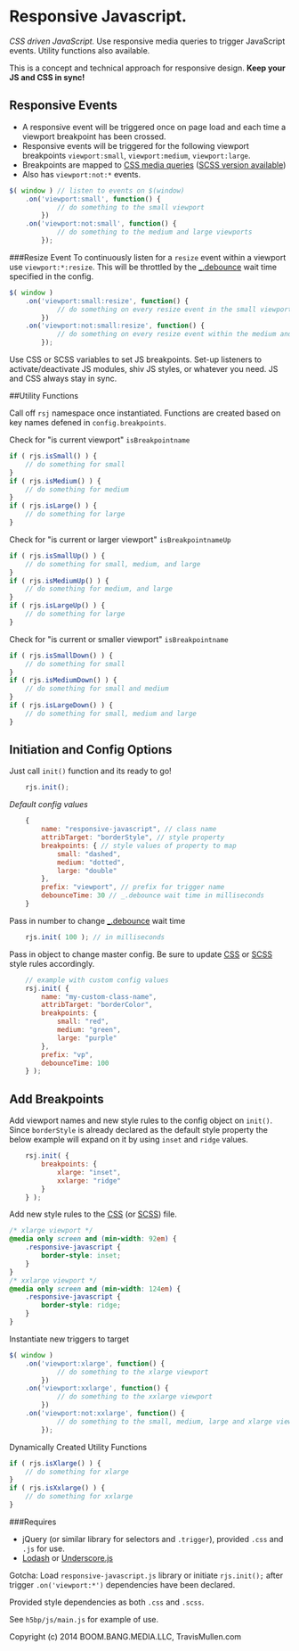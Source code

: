 # Responsive Javascript.
_CSS driven JavaScript._ Use responsive media queries to trigger JavaScript events. Utility functions also available.

This is a concept and technical approach for responsive design. **Keep your JS and CSS in sync!**

## Responsive Events
- A responsive event will be triggered once on page load and each time a viewport breakpoint has been crossed. 
- Responsive events will be triggered for the following viewport breakpoints `viewport:small`, `viewport:medium`, `viewport:large`. 
- Breakpoints are mapped to [CSS media queries](https://github.com/TravisMullen/responsive-javascript/blob/master/css/responsive-javascript.css) ([SCSS version available](https://github.com/TravisMullen/responsive-javascript/blob/master/scss/responsive-javascript.scss)) 
- Also has `viewport:not:*` events.

```js
$( window ) // listen to events on $(window)
    .on('viewport:small', function() {
            // do something to the small viewport
        })
    .on('viewport:not:small', function() {
            // do something to the medium and large viewports
        });
```

###Resize Event
To continuously listen for a `resize` event within a viewport use `viewport:*:resize`. This will be throttled by the [_.debounce](https://lodash.com/docs#debounce) wait time specified in the config. 

```js
$( window )
    .on('viewport:small:resize', function() {
            // do something on every resize event in the small viewport
        })
    .on('viewport:not:small:resize', function() {
            // do something on every resize event within the medium and large viewports
        });
```

Use CSS or SCSS variables to set JS breakpoints. Set-up listeners to activate/deactivate JS modules, shiv JS styles, or whatever you need. JS and CSS always stay in sync.


##Utility Functions 

Call off `rsj` namespace once instantiated. Functions are created based on key names defened in `config.breakpoints`.

Check for "is current viewport" `isBreakpointname`
```js
if ( rjs.isSmall() ) {
    // do something for small 
}
if ( rjs.isMedium() ) {
    // do something for medium
}
if ( rjs.isLarge() ) {
    // do something for large
}
```

Check for "is current or larger viewport" `isBreakpointnameUp`
```js
if ( rjs.isSmallUp() ) {
    // do something for small, medium, and large
}
if ( rjs.isMediumUp() ) {
    // do something for medium, and large
}
if ( rjs.isLargeUp() ) {
    // do something for large
}

```

Check for "is current or smaller viewport" `isBreakpointname`
```js
if ( rjs.isSmallDown() ) {
    // do something for small 
}
if ( rjs.isMediumDown() ) {
    // do something for small and medium
}
if ( rjs.isLargeDown() ) {
    // do something for small, medium and large
}
```


## Initiation and Config Options


Just call `init()` function and its ready to go!
```js
    rjs.init();
```
_Default config values_ 
```js
    {
        name: "responsive-javascript", // class name
        attribTarget: "borderStyle", // style property
        breakpoints: { // style values of property to map
            small: "dashed",
            medium: "dotted",
            large: "double"
        },
        prefix: "viewport", // prefix for trigger name
        debounceTime: 30 // _.debounce wait time in milliseconds
    }
```

Pass in number to change [_.debounce](https://lodash.com/docs#debounce) wait time 
```js
    rjs.init( 100 ); // in milliseconds
```

Pass in object to change master config. Be sure to update [CSS](https://github.com/TravisMullen/responsive-javascript/blob/master/css/responsive-javascript.css) or [SCSS](https://github.com/TravisMullen/responsive-javascript/blob/master/scss/responsive-javascript.scss) style rules accordingly. 
```js
    // example with custom config values
    rsj.init( {
        name: "my-custom-class-name",
        attribTarget: "borderColor",
        breakpoints: {
            small: "red",
            medium: "green",
            large: "purple"
        },
        prefix: "vp",
        debounceTime: 100
    } );
```

## Add Breakpoints

Add viewport names and new style rules to the config object on `init()`. Since `borderStyle` is already declared as the default style property the below example will expand on it by using `inset` and `ridge` values.
```js
    rsj.init( {
        breakpoints: {
            xlarge: "inset",
            xxlarge: "ridge"
        }
    } );
```

Add new style rules to the [CSS](https://github.com/TravisMullen/responsive-javascript/blob/master/css/responsive-javascript.css) (or [SCSS](https://github.com/TravisMullen/responsive-javascript/blob/master/scss/responsive-javascript.scss)) file.
```css
/* xlarge viewport */
@media only screen and (min-width: 92em) {
    .responsive-javascript {
        border-style: inset;
    }
}
/* xxlarge viewport */
@media only screen and (min-width: 124em) {
    .responsive-javascript {
        border-style: ridge;
    }
}
```

Instantiate new triggers to target
```js
$( window )
    .on('viewport:xlarge', function() {
            // do something to the xlarge viewport
        })
    .on('viewport:xxlarge', function() {
            // do something to the xxlarge viewport
        })
    .on('viewport:not:xxlarge', function() {
            // do something to the small, medium, large and xlarge viewports
        });
```

Dynamically Created Utility Functions 
```js
if ( rjs.isXlarge() ) {
    // do something for xlarge
}
if ( rjs.isXxlarge() ) {
    // do something for xxlarge
}
```

###Requires
- jQuery (or similar library for selectors and `.trigger`), provided `.css` and `.js` for use.
- [Lodash](https://lodash.com/docs#debounce) or [Underscore.js](http://underscorejs.org/#debounce)

Gotcha: Load `responsive-javascript.js` library or initiate `rjs.init();` after trigger `.on('viewport:*')` dependencies have been declared. 

Provided style dependencies as both `.css` and `.scss`.

See `h5bp/js/main.js` for example of use.



Copyright (c) 2014 BOOM.BANG.MEDIA.LLC, TravisMullen.com